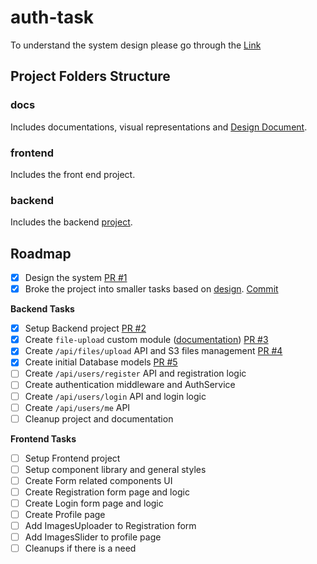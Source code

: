 # auth-task

To understand the system design please go through the [Link](./docs/DEISGN.md)

## Project Folders Structure

### docs

Includes documentations, visual representations and [Design Document](./docs/DEISGN.md).

### frontend

Includes the front end project.

### backend

Includes the backend [project](./backend/README.md).

## Roadmap

- [x] Design the system [PR #1](https://github.com/rubenaprikyan/auth-task/pull/1)
- [x] Broke the project into smaller tasks based on [design](./docs/DEISGN.md). [Commit](https://github.com/rubenaprikyan/auth-task/commit/64014de75f23765052037df486e7c734dd73afda)

**Backend Tasks**

- [x] Setup Backend project [PR #2](https://github.com/rubenaprikyan/auth-task/pull/2)
- [x] Create `file-upload` custom module ([documentation](./backend/src/modules/file-upload/README.md)) [PR #3](https://github.com/rubenaprikyan/auth-task/pull/3)
- [x] Create `/api/files/upload` API and S3 files management [PR #4](https://github.com/rubenaprikyan/auth-task/pull/4)
- [x] Create initial Database models [PR #5](https://github.com/rubenaprikyan/auth-task/pull/5)
- [ ] Create `/api/users/register` API and registration logic
- [ ] Create authentication middleware and AuthService
- [ ] Create `/api/users/login` API and login logic
- [ ] Create `/api/users/me` API
- [ ] Cleanup project and documentation

**Frontend Tasks**

- [ ] Setup Frontend project
- [ ] Setup component library and general styles
- [ ] Create Form related components UI
- [ ] Create Registration form page and logic
- [ ] Create Login form page and logic
- [ ] Create Profile page
- [ ] Add ImagesUploader to Registration form
- [ ] Add ImagesSlider to profile page
- [ ] Cleanups if there is a need
